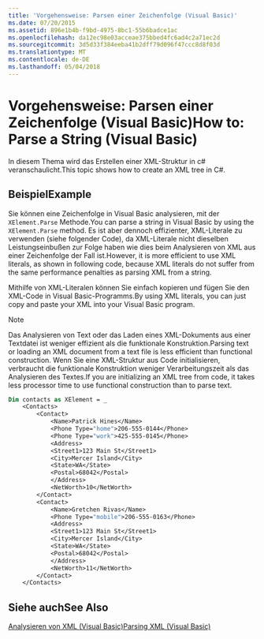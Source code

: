 ```yaml
---
title: 'Vorgehensweise: Parsen einer Zeichenfolge (Visual Basic)'
ms.date: 07/20/2015
ms.assetid: 896e1b4b-f9bd-4975-8bc1-55b6badce1ac
ms.openlocfilehash: da12ec98e03acceae375bbed4fc6ad4c2a71ec2d
ms.sourcegitcommit: 3d5d33f384eeba41b2dff79d096f47ccc8d8f03d
ms.translationtype: MT
ms.contentlocale: de-DE
ms.lasthandoff: 05/04/2018
---
```

# <a name="how-to-parse-a-string-visual-basic"></a><span data-ttu-id="9176a-102">Vorgehensweise: Parsen einer Zeichenfolge (Visual Basic)</span><span class="sxs-lookup"><span data-stu-id="9176a-102">How to: Parse a String (Visual Basic)</span></span>
<span data-ttu-id="9176a-103">In diesem Thema wird das Erstellen einer XML-Struktur in c# veranschaulicht.</span><span class="sxs-lookup"><span data-stu-id="9176a-103">This topic shows how to create an XML tree in C#.</span></span>  
  
## <a name="example"></a><span data-ttu-id="9176a-104">Beispiel</span><span class="sxs-lookup"><span data-stu-id="9176a-104">Example</span></span>  
 <span data-ttu-id="9176a-105">Sie können eine Zeichenfolge in Visual Basic analysieren, mit der `XElement.Parse` Methode.</span><span class="sxs-lookup"><span data-stu-id="9176a-105">You can parse a string in Visual Basic by using the `XElement.Parse` method.</span></span> <span data-ttu-id="9176a-106">Es ist aber dennoch effizienter, XML-Literale zu verwenden (siehe folgender Code), da XML-Literale nicht dieselben Leistungseinbußen zur Folge haben wie dies beim Analysieren von XML aus einer Zeichenfolge der Fall ist.</span><span class="sxs-lookup"><span data-stu-id="9176a-106">However, it is more efficient to use XML literals, as shown in following code, because XML literals do not suffer from the same performance penalties as parsing XML from a string.</span></span>  
  
 <span data-ttu-id="9176a-107">Mithilfe von XML-Literalen können Sie einfach kopieren und fügen Sie den XML-Code in Visual Basic-Programms.</span><span class="sxs-lookup"><span data-stu-id="9176a-107">By using XML literals, you can just copy and paste your XML into your Visual Basic program.</span></span>  
  
> [!NOTE]
>  <span data-ttu-id="9176a-108">Das Analysieren von Text oder das Laden eines XML-Dokuments aus einer Textdatei ist weniger effizient als die funktionale Konstruktion.</span><span class="sxs-lookup"><span data-stu-id="9176a-108">Parsing text or loading an XML document from a text file is less efficient than functional construction.</span></span> <span data-ttu-id="9176a-109">Wenn Sie eine XML-Struktur aus Code initialisieren, verbraucht die funktionale Konstruktion weniger Verarbeitungszeit als das Analysieren des Textes.</span><span class="sxs-lookup"><span data-stu-id="9176a-109">If you are initializing an XML tree from code, it takes less processor time to use functional construction than to parse text.</span></span>  
  
```vb  
Dim contacts as XElement = _  
    <Contacts>  
        <Contact>  
            <Name>Patrick Hines</Name>  
            <Phone Type="home">206-555-0144</Phone>  
            <Phone Type="work">425-555-0145</Phone>  
            <Address>  
            <Street1>123 Main St</Street1>  
            <City>Mercer Island</City>  
            <State>WA</State>  
            <Postal>68042</Postal>  
            </Address>  
            <NetWorth>10</NetWorth>  
        </Contact>  
        <Contact>  
            <Name>Gretchen Rivas</Name>  
            <Phone Type="mobile">206-555-0163</Phone>  
            <Address>  
            <Street1>123 Main St</Street1>  
            <City>Mercer Island</City>  
            <State>WA</State>  
            <Postal>68042</Postal>  
            </Address>  
            <NetWorth>11</NetWorth>  
        </Contact>  
    </Contacts>  
```  
  
## <a name="see-also"></a><span data-ttu-id="9176a-110">Siehe auch</span><span class="sxs-lookup"><span data-stu-id="9176a-110">See Also</span></span>  
 [<span data-ttu-id="9176a-111">Analysieren von XML (Visual Basic)</span><span class="sxs-lookup"><span data-stu-id="9176a-111">Parsing XML (Visual Basic)</span></span>](../../../../visual-basic/programming-guide/concepts/linq/parsing-xml.md)
